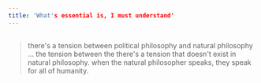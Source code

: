 ```yaml
---
title: 'What's essential is, I must understand'
---
```


## 
> there's a tension between political philosophy and natural philosophy ... the tension between the there's a tension that doesn't exist in natural philosophy. when the natural philosopher speaks, they speak for all of humanity.
